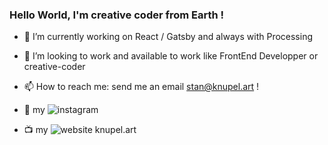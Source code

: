 ### Hello World, I'm creative coder from Earth !


- 🔭 I’m currently working on React / Gatsby and always with Processing

- 👯 I’m looking to work and available to work like FrontEnd Developper or creative-coder

- 📫 How to reach me: send me an email stan@knupel.art !

- 🔮 my ![instagram](https://www.instagram.com/knupel_art/)

- 📺 my ![website knupel.art](https://www.knupel.art/)



